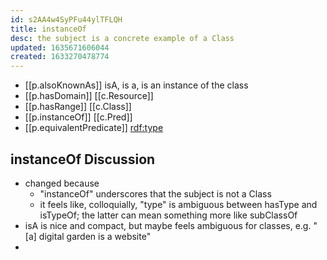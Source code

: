 ```yaml
---
id: s2AA4w4SyPFu44ylTFLQH
title: instanceOf
desc: the subject is a concrete example of a Class
updated: 1635671606044
created: 1633270478774
---
```



- [[p.alsoKnownAs]] isA, is a, is an instance of the class
- [[p.hasDomain]] [[c.Resource]]
- [[p.hasRange]] [[c.Class]]
- [[p.instanceOf]] [[c.Pred]] 
- [[p.equivalentPredicate]] [rdf:type](http://www.w3.org/1999/02/22-rdf-syntax-ns#type)

## instanceOf Discussion

- changed because 
  - "instanceOf" underscores that the subject is not a Class
  - it feels like, colloquially, "type" is ambiguous between hasType and isTypeOf; the latter can mean  something more like subClassOf
- isA is nice and compact, but maybe feels ambiguous for classes, e.g. "[a] digital garden is a website" 
- 
